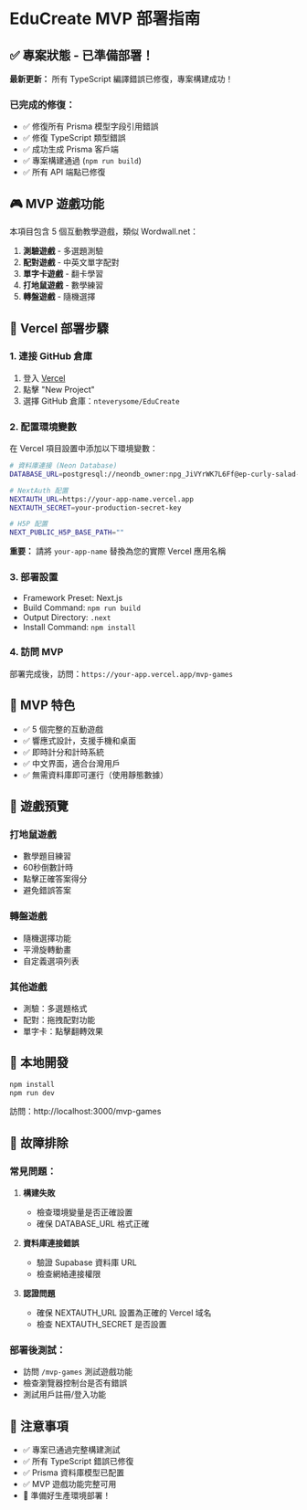 # EduCreate MVP 部署指南

## ✅ 專案狀態 - 已準備部署！

**最新更新：** 所有 TypeScript 編譯錯誤已修復，專案構建成功！

### 已完成的修復：
- ✅ 修復所有 Prisma 模型字段引用錯誤
- ✅ 修復 TypeScript 類型錯誤
- ✅ 成功生成 Prisma 客戶端
- ✅ 專案構建通過 (`npm run build`)
- ✅ 所有 API 端點已修復

## 🎮 MVP 遊戲功能

本項目包含 5 個互動教學遊戲，類似 Wordwall.net：

1. **測驗遊戲** - 多選題測驗
2. **配對遊戲** - 中英文單字配對
3. **單字卡遊戲** - 翻卡學習
4. **打地鼠遊戲** - 數學練習
5. **轉盤遊戲** - 隨機選擇

## 🚀 Vercel 部署步驟

### 1. 連接 GitHub 倉庫
1. 登入 [Vercel](https://vercel.com)
2. 點擊 "New Project"
3. 選擇 GitHub 倉庫：`nteverysome/EduCreate`

### 2. 配置環境變數
在 Vercel 項目設置中添加以下環境變數：

```bash
# 資料庫連接 (Neon Database)
DATABASE_URL=postgresql://neondb_owner:npg_JiVYrWK7L6Ff@ep-curly-salad-a85exs3f-pooler.eastus2.azure.neon.tech/neondb?sslmode=require

# NextAuth 配置
NEXTAUTH_URL=https://your-app-name.vercel.app
NEXTAUTH_SECRET=your-production-secret-key

# H5P 配置
NEXT_PUBLIC_H5P_BASE_PATH=""
```

**重要：** 請將 `your-app-name` 替換為您的實際 Vercel 應用名稱

### 3. 部署設置
- Framework Preset: Next.js
- Build Command: `npm run build`
- Output Directory: `.next`
- Install Command: `npm install`

### 4. 訪問 MVP
部署完成後，訪問：`https://your-app.vercel.app/mvp-games`

## 🎯 MVP 特色

- ✅ 5 個完整的互動遊戲
- ✅ 響應式設計，支援手機和桌面
- ✅ 即時計分和計時系統
- ✅ 中文界面，適合台灣用戶
- ✅ 無需資料庫即可運行（使用靜態數據）

## 📱 遊戲預覽

### 打地鼠遊戲
- 數學題目練習
- 60秒倒數計時
- 點擊正確答案得分
- 避免錯誤答案

### 轉盤遊戲
- 隨機選擇功能
- 平滑旋轉動畫
- 自定義選項列表

### 其他遊戲
- 測驗：多選題格式
- 配對：拖拽配對功能
- 單字卡：點擊翻轉效果

## 🔧 本地開發

```bash
npm install
npm run dev
```

訪問：http://localhost:3000/mvp-games

## 🔧 故障排除

### 常見問題：

1. **構建失敗**
   - 檢查環境變量是否正確設置
   - 確保 DATABASE_URL 格式正確

2. **資料庫連接錯誤**
   - 驗證 Supabase 資料庫 URL
   - 檢查網絡連接權限

3. **認證問題**
   - 確保 NEXTAUTH_URL 設置為正確的 Vercel 域名
   - 檢查 NEXTAUTH_SECRET 是否設置

### 部署後測試：
- 訪問 `/mvp-games` 測試遊戲功能
- 檢查瀏覽器控制台是否有錯誤
- 測試用戶註冊/登入功能

## 📝 注意事項

- ✅ 專案已通過完整構建測試
- ✅ 所有 TypeScript 錯誤已修復
- ✅ Prisma 資料庫模型已配置
- ✅ MVP 遊戲功能完整可用
- 🚀 準備好生產環境部署！